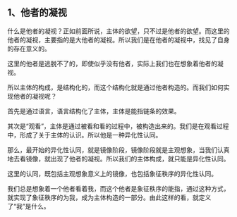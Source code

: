 <h2>1、他者的凝视</h2><p data-pid="743wrp5d">什么是他者的凝视？正如前面所说，主体的欲望，只不过是他者的欲望。而这里的他者的凝视，主要指的是大他者的凝视。所以我们是在他者的凝视中，找见了自身的存在意义的。</p><p data-pid="EziyHlyq">这里的他者是逃脱不了的，即使似乎没有他者，实际上我们也在想象着他者的凝视。</p><p data-pid="qAqyMEjO">所以主体的构成，是结构化的，而这个结构化就是通过他者构造的。而我们如何实现他者的凝视呢？</p><p data-pid="d2wh8H_9">首先是通过语言，语言结构化了主体，主体是能指链条的效果。</p><p data-pid="Kg_eMqG2">其次是“观看”，主体是通过被看和看的过程中，被构造出来的。我们是在观看过程中，形成了关于主体的认识。所以他是一种异化性认同。</p><p data-pid="RxO-CpHk">那么，最开始的异化性认同，就是镜像阶段，镜像阶段就是主观想象，当我们认真地去看镜像，就出现了他者的凝视。所以我们的主体构成，就只能是异化性认同。</p><p data-pid="urH0qC0P">这里的认同，既包括主观想象意义上的镜像，也包括象征秩序的异化性认同。</p><p data-pid="j0tufV7w">我们总是想象着一个他者看着我，而这个他者是象征秩序的能指，通过这种方式，就实现了象征秩序的为我，成为主体构造的一部分。由此这样的看，就定义了“我”是什么。</p><p></p>